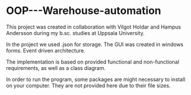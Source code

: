 # OOP---Warehouse-automation
This project was created in collaboration with Vilgot Holdar and Hampus Andersson during my b.sc. studies at Uppsala University. 

In the project we used .json for storage. The GUI was created in windows forms. Event driven architecture.

The implementation is based on provided functional and non-functional requirements, as well as a class diagram. 

In order to run the program, some packages are might necessary to install on your computer. They are not provided here due to their file sizes.
